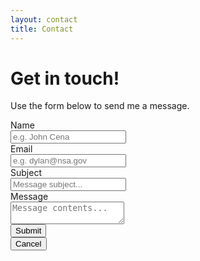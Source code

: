 ```yaml
---
layout: contact
title: Contact
---
```


<h1 class="is-size-2">Get in touch!</h1>
<p>Use the form below to send me a message.</p>
<form name="contact">
  <div class="field">
    <label class="label">Name</label>
    <div class="control">
      <input class="input" type="text" name="name" placeholder="e.g. John Cena" required>
    </div>
  </div>
  <div class="field">
    <label class="label">Email</label>
    <div class="control has-icons-left">
      <input class="input" type="email" name="email" placeholder="e.g. dylan@nsa.gov" required>
      <span class="icon is-small is-left">
        <i class="fa fa-envelope"></i>
      </span>
    </div>
  </div>
  <div class="field">
    <label class="label">Subject</label>
    <div class="control">
      <input class="input" type="text" name="subject" placeholder="Message subject..." required>
    </div>
  </div>
  <div class="field">
    <label class="label">Message</label>
    <div class="control">
      <textarea class="textarea" name="message" placeholder="Message contents..." required></textarea>
    </div>
  </div>
  <div class="field is-grouped">
    <div class="control">
      <input type="submit" class="button is-primary" value="Submit">
    </div>
    <div class="control">
      <input type="reset" class="button is-link is-light" value="Cancel">
    </div>
  </div>
</form>
